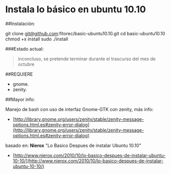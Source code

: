 Instala lo básico en ubuntu 10.10
=================================================

##Instalación:

 git clone git@github.com:fitorec/basic-ubuntu10.10.git
 cd basic-ubuntu10.10
 chmod +x install
 sudo ./install

###Estado actual:

>inconcluso, se pretende terminar durante el trascurso del mes de octubre


##REQUIERE
 - gnome.
 - zenity.

##Mayor info:

Manejo de bash con uso de interfaz Gnome-GTK con zenity, más info:

- [http://library.gnome.org/users/zenity/stable/zenity-message-options.html.es#zenity-error-dialog](http://library.gnome.org/users/zenity/stable/zenity-message-options.html.es#zenity-error-dialog)

basado en: **Nierox** "Lo Basico Despues de instalar Ubuntu 10.10"

 - [http://www.nierox.com/2010/10/lo-basico-despues-de-instalar-ubuntu-10-10/](http://www.nierox.com/2010/10/lo-basico-despues-de-instalar-ubuntu-10-10/)
